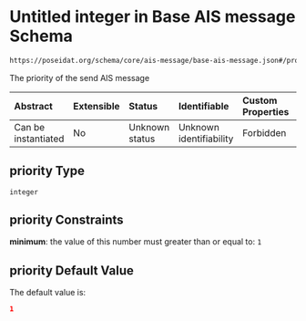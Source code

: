 # Untitled integer in Base AIS message Schema

```txt
https://poseidat.org/schema/core/ais-message/base-ais-message.json#/properties/priority
```

The priority of the send AIS message

| Abstract            | Extensible | Status         | Identifiable            | Custom Properties | Additional Properties | Access Restrictions | Defined In                                                                                      |
| :------------------ | :--------- | :------------- | :---------------------- | :---------------- | :-------------------- | :------------------ | :---------------------------------------------------------------------------------------------- |
| Can be instantiated | No         | Unknown status | Unknown identifiability | Forbidden         | Allowed               | none                | [base-ais-message.json*](schemas/core/ais-message/base-ais-message.json "open original schema") |

## priority Type

`integer`

## priority Constraints

**minimum**: the value of this number must greater than or equal to: `1`

## priority Default Value

The default value is:

```json
1
```
